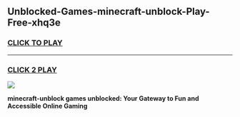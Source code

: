 
## Unblocked-Games-minecraft-unblock-Play-Free-xhq3e
<h3>
<a href="https://premium76.site?title=minecraft-unblock&ref=24M">CLICK TO PLAY</a></h3>
<hr>

<h3>
<a href="https://premium76.site?title=minecraft-unblock&ref=24M">CLICK 2 PLAY</a>
  
</h3>

<a href="https://premium76.site?title=minecraft-unblock&ref=24M"><img src="https://clearcache.store/games.png"></a>


**minecraft-unblock games unblocked: Your Gateway to Fun and Accessible Online Gaming**
